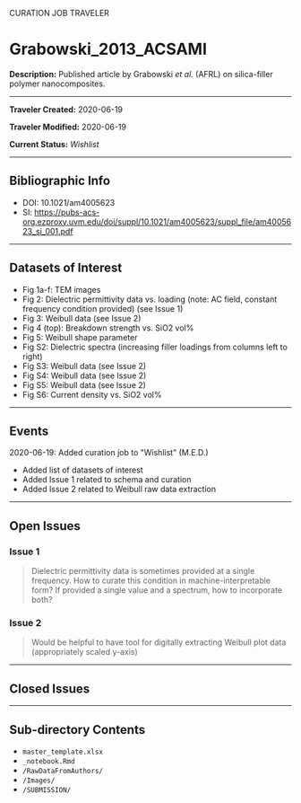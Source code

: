 CURATION JOB TRAVELER

# Grabowski_2013_ACSAMI

**Description:** Published article by Grabowski *et al.* (AFRL) on silica-filler polymer nanocomposites.

---

**Traveler Created:** 2020-06-19

**Traveler Modified:** 2020-06-19

**Current Status:** *Wishlist*

---

## Bibliographic Info

* DOI: 10.1021/am4005623
* SI: https://pubs-acs-org.ezproxy.uvm.edu/doi/suppl/10.1021/am4005623/suppl_file/am4005623_si_001.pdf

---

## Datasets of Interest

* Fig 1a-f: TEM images
* Fig 2: Dielectric permittivity data vs. loading (note: AC field, constant frequency condition provided) (see Issue 1)
* Fig 3: Weibull data (see Issue 2)
* Fig 4 (top): Breakdown strength vs. SiO2 vol%
* Fig 5: Weibull shape parameter
* Fig S2: Dielectric spectra (increasing filler loadings from columns left to right)
* Fig S3: Weibull data (see Issue 2)
* Fig S4: Weibull data (see Issue 2)
* Fig S5: Weibull data (see Issue 2)
* Fig S6: Current density vs. SiO2 vol%



---

## Events

2020-06-19: Added curation job to "Wishlist" (M.E.D.)
* Added list of datasets of interest
* Added Issue 1 related to schema and curation
* Added Issue 2 related to Weibull raw data extraction




---

## Open Issues

### Issue 1

> Dielectric permittivity data is sometimes provided at a single frequency. How to curate this condition in machine-interpretable form? If provided a single value and a spectrum, how to incorporate both?

### Issue 2

> Would be helpful to have tool for digitally extracting Weibull plot data (appropriately scaled y-axis)

---

## Closed Issues



---

## Sub-directory Contents

* `master_template.xlsx`
* `_notebook.Rmd`
* `/RawDataFromAuthors/`
* `/Images/`
* `/SUBMISSION/`

